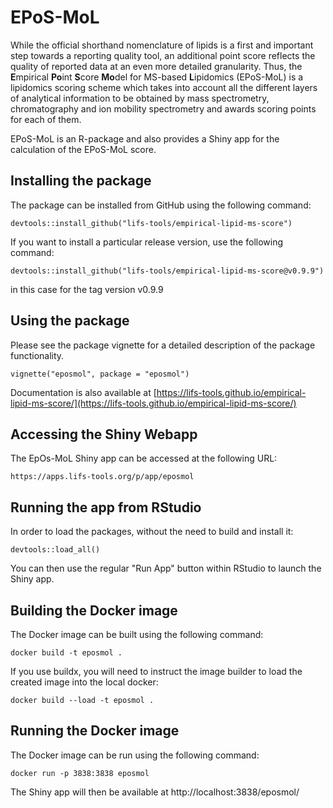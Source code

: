 # EPoS-MoL

While the official shorthand nomenclature of lipids is a first and important step towards a reporting quality tool, an additional point score reflects the quality of reported data at an even more detailed granularity. Thus, the **E**mpirical **Po**int **S**core **Mo**del for MS-based **L**ipidomics (EPoS-MoL) is a lipidomics scoring scheme which takes into account all the different layers of analytical information to be obtained by mass spectrometry, chromatography and ion mobility spectrometry and awards scoring points for each of them.

EPoS-MoL is an R-package and also provides a Shiny app for the calculation of the EPoS-MoL score.

## Installing the package

The package can be installed from GitHub using the following command:

```devtools::install_github("lifs-tools/empirical-lipid-ms-score")```

If you want to install a particular release version, use the following command:

```devtools::install_github("lifs-tools/empirical-lipid-ms-score@v0.9.9")```

in this case for the tag version v0.9.9

## Using the package

Please see the package vignette for a detailed description of the package functionality.

```vignette("eposmol", package = "eposmol")```

Documentation is also available at [https://lifs-tools.github.io/empirical-lipid-ms-score/](https://lifs-tools.github.io/empirical-lipid-ms-score/)

## Accessing the Shiny Webapp

The EpOs-MoL Shiny app can be accessed at the following URL:

```https://apps.lifs-tools.org/p/app/eposmol```

## Running the app from RStudio

In order to load the packages, without the need to build and install it:

```
devtools::load_all()
```

You can then use the regular "Run App" button within RStudio to launch the Shiny app.

## Building the Docker image

The Docker image can be built using the following command:

```docker build -t eposmol .```

If you use buildx, you will need to instruct the image builder to load the created image into the local docker:

```docker build --load -t eposmol .```

## Running the Docker image

The Docker image can be run using the following command:

```docker run -p 3838:3838 eposmol```

The Shiny app will then be available at http://localhost:3838/eposmol/
